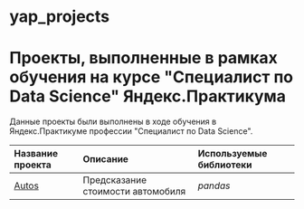 # yap_projects
# Проекты, выполненные в рамках обучения на курсе "Специалист по Data Science" Яндекс.Практикума

Данные проекты были выполнены в ходе обучения в Яндекс.Практикуме профессии "Специалист по Data Science".

| Название проекта | Описание | Используемые библиотеки | 
| :---------------------- | :---------------------- | :---------------------- |
| [Autos](autos) | Предсказание стоимости автомобиля| *pandas* |